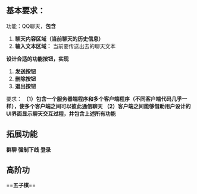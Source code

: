 ## **基本要求：**
功能：QQ聊天，**包含**
1. **聊天内容区域（当前聊天的历史信息）**
2. **输入文本区域：** 当前要传送出去的聊天文本 

**设计合适的功能按钮，实现**
1. **发送按钮**
2. **删除按钮**
3. **退出按钮**

要求：
**（1）包含一个服务器端程序和多个客户端程序（不同客户端代码几乎一样），使多个客户端之间可以彼此通信聊天**
**（2）客户端之间能够借助用户设计的UI界面显示聊天交互过程，并包含上述所有功能**

## 拓展功能
**群聊**
**强制下线**
**登录**
## 高阶功
==**五子棋**==